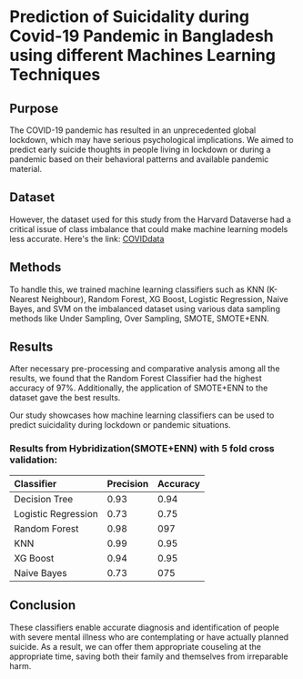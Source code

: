 # Prediction of Suicidality during Covid-19 Pandemic in Bangladesh using different Machines Learning Techniques

## Purpose
The COVID-19 pandemic has resulted in an unprecedented global lockdown, which may have serious psychological implications. We aimed to predict early suicide thoughts in people living in lockdown or during a pandemic based on their behavioral patterns and available pandemic material.

## Dataset
However, the dataset used for this study from the Harvard Dataverse had a critical issue of class imbalance that could make machine learning models less accurate. Here's the link: [COVIDdata](https://dataverse.harvard.edu/dataset.xhtml?persistentId=doi:10.7910/DVN/YKH9C1)

## Methods
To handle this, we trained machine learning classifiers such as KNN (K-Nearest Neighbour), Random Forest, XG Boost, Logistic Regression, Naive Bayes, and SVM on the imbalanced dataset using various data sampling methods like Under Sampling, Over Sampling, SMOTE, SMOTE+ENN.
## Results
After necessary pre-processing and comparative analysis among all the results, we found that the Random Forest Classifier had the highest accuracy of 97%. Additionally, the application of SMOTE+ENN to the dataset gave the best results.

Our study showcases how machine learning classifiers can be used to predict suicidality during lockdown or pandemic situations.
### Results from Hybridization(SMOTE+ENN)  with 5 fold cross validation:
| Classifier | Precision     |Accuracy                       |
| :-------- | :------- | :-------------------------------- |
|  Decision Tree   | 0.93 | 0.94 |
|  Logistic Regression   | 0.73 | 0.75 |
|  Random Forest   | 0.98 | 097 |
|  KNN   | 0.99 | 0.95 |
|  XG Boost   | 0.94 | 0.95 |
|  Naive Bayes   | 0.73 | 075 |

## Conclusion
These classifiers enable accurate diagnosis and identification of people with severe mental illness who are contemplating or have actually  planned  suicide.  As a result, we can offer them appropriate couseling at  the  appropriate time,  saving both their family and themselves from irreparable harm.
